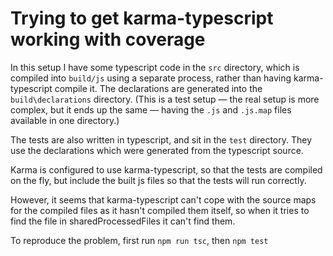 Trying to get karma-typescript working with coverage
====================================================

In this setup I have some typescript code in the `src` directory,
which is compiled into `build/js` using a separate process, rather
than having karma-typescript compile it. The declarations are
generated into the `build\declarations` directory. (This is a test 
setup — the real setup is more complex, but it ends up the same —
having the `.js` and `.js.map` files available in one directory.)

The tests are also written in typescript, and sit in the `test`
directory. They use the declarations which were generated from the
typescript source.

Karma is configured to use karma-typescript, so that the tests
are compiled on the fly, but include the built js files so that
the tests will run correctly.

However, it seems that karma-typescript can't cope with the
source maps for the compiled files as it hasn't compiled them
itself, so when it tries to find the file in sharedProcessedFiles
it can't find them.

To reproduce the problem, first run `npm run tsc`, then `npm test`